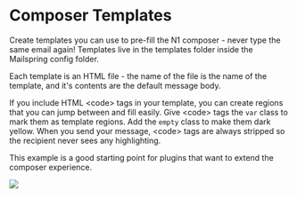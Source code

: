# Composer Templates

Create templates you can use to pre-fill the N1 composer - never type the same
email again! Templates live in the templates folder inside the Mailspring config folder.

Each template is an HTML file - the name of the file is the name of the template,
and it's contents are the default message body.

If you include HTML &lt;code&gt; tags in your template, you can create
regions that you can jump between and fill easily.
Give &lt;code&gt; tags the `var` class to mark them as template regions. Add
the `empty` class to make them dark yellow. When you send your message, &lt;code&gt;
tags are always stripped so the recipient never sees any highlighting.

This example is a good starting point for plugins that want to extend the composer
experience.

<img src="https://raw.githubusercontent.com/nylas/nylas-mail/master/internal_packages/composer-templates/screenshot.png">
